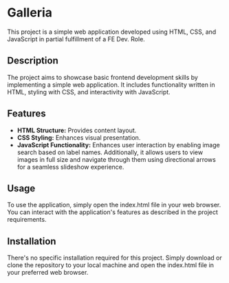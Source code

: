# Galleria
This project is a simple web application developed using HTML, CSS, and JavaScript in partial fulfillment of a FE Dev. Role.

## Description
The project aims to showcase basic frontend development skills by implementing a simple web application. It includes functionality written in HTML, styling with CSS, and interactivity with JavaScript.

## Features
- **HTML Structure:** Provides content layout.
- **CSS Styling:** Enhances visual presentation.
- **JavaScript Functionality:** Enhances user interaction by enabling image search based on label names. Additionally, it allows users to view images in full size and navigate through them using directional arrows for a seamless slideshow experience.

## Usage
To use the application, simply open the index.html file in your web browser. You can interact with the application's features as described in the project requirements.

## Installation
There's no specific installation required for this project. Simply download or clone the repository to your local machine and open the index.html file in your preferred web browser.

